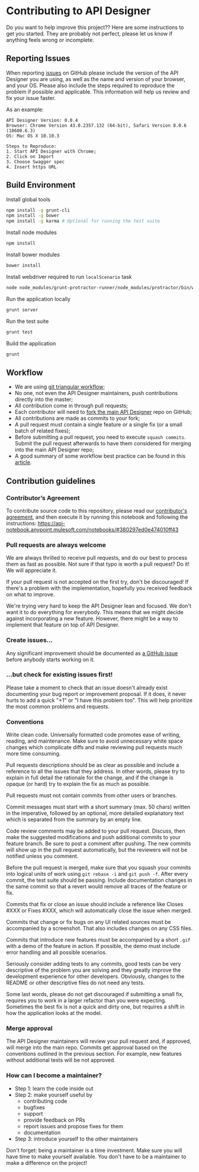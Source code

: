 # Contributing to API Designer

Do you want to help improve this project?? Here are some instructions to get you started. They are probably not perfect, please let us know if anything feels wrong or incomplete.

## Reporting Issues

When reporting [issues](https://github.com/mulesoft/api-designer/issues)
on GitHub please include the version of the API Designer you are using, as well as the name and version of your browser, and your OS. Please also include the steps required to reproduce the problem if possible and applicable. This information will help us review and fix your issue faster.

As an example:

```
API Designer Version: 0.0.4
Browser: Chrome Version 43.0.2357.132 (64-bit), Safari Version 8.0.6 (10600.6.3)
OS: Mac OS X 10.10.3

Steps to Reproduce:
1. Start API Designer with Chrome;
2. Click on Import
3. Choose Swagger spec
4. Insert https URL
```

## Build Environment

Install global tools

```sh
npm install -g grunt-cli
npm install -g bower
npm install -g karma # Optional for running the test suite
```

Install node modules

```sh
npm install
```

Install bower modules

```sh
bower install
```

Install webdriver required to run `localScenario` task

```sh
node node_modules/grunt-protractor-runner/node_modules/protractor/bin/webdriver-manager update
```

Run the application locally

```sh
grunt server
```

Run the test suite

```sh
grunt test
```

Build the application

```sh
grunt
```

## Workflow

* We are using [git triangular workflow](https://www.sociomantic.com/blog/2014/05/git-triangular-workflow/);
* No one, not even the API Designer maintainers, push contributions directly into the master;
* All contribution come in through pull requests;
* Each contributor will need to [fork the main API Designer](https://github.com/mulesoft/api-designer/fork) repo on GitHub;
* All contributions are made as commits to your fork;
* A pull request must contain a single feature or a single fix (or a small batch of related fixes);
* Before submitting a pull request, you need to execute `squash commits`. Submit the pull request afterwards to have them considered for merging into the main API Designer repo;
* A good summary of some workflow best practice can be found in this [article]( http://blakeembrey.com/articles/2013/04/contributing-to-open-source/).

## Contribution guidelines

### Contributor’s Agreement

To contribute source code to this repository, please read our [contributor's agreement](http://www.mulesoft.org/legal/contributor-agreement.html), and then execute it by running this notebook and following the instructions: https://api-notebook.anypoint.mulesoft.com/notebooks/#380297ed0e474010ff43

### Pull requests are always welcome

We are always thrilled to receive pull requests, and do our best to process them as fast as possible. Not sure if that typo is worth a pull request? Do it! We will appreciate it.

If your pull request is not accepted on the first try, don't be discouraged! If there's a problem with the implementation, hopefully you received feedback on what to improve.

We're trying very hard to keep the API Designer lean and focused. We don't want it to do everything for everybody. This means that we might decide against incorporating a new feature. However, there might be a way to implement that feature on top of API Designer.

### Create issues...

Any significant improvement should be documented as [a GitHub issue](https://github.com/mulesoft/api-designer/issues) before anybody
starts working on it.

### ...but check for existing issues first!

Please take a moment to check that an issue doesn't already exist documenting your bug report or improvement proposal. If it does, it never hurts to add a quick "+1" or "I have this problem too". This will help prioritize the most common problems and requests.

### Conventions

Write clean code. Universally formatted code promotes ease of writing, reading, and maintenance. Make sure to avoid unnecessary white space changes which complicate diffs and make reviewing pull requests much more time consuming.

Pull requests descriptions should be as clear as possible and include a reference to all the issues that they address. In other words, please try to explain in full detail the rationale for the change, and if the change is opaque (or hard) try to explain the fix as much as possible.  

Pull requests must not contain commits from other users or branches.

Commit messages must start with a short summary (max. 50 chars) written in the imperative, followed by an optional, more detailed explanatory text which is separated from the summary by an empty line.

Code review comments may be added to your pull request. Discuss, then make the suggested modifications and push additional commits to your feature branch. Be sure to post a comment after pushing. The new commits will show up in the pull request automatically, but the reviewers will not be notified unless you comment.

Before the pull request is merged, make sure that you squash your commits into logical units of work using `git rebase -i` and `git push -f`. After every commit, the test suite should be passing. Include documentation changes in the same commit so that a revert would remove all traces of the feature or fix.

Commits that fix or close an issue should include a reference like Closes #XXX or Fixes #XXX, which will automatically close the issue when merged.

Commits that change or fix bugs on any UI related sources must be accompanied by a screenshot. That also includes changes on any CSS files.

Commits that introduce new features must be accompanied by a short `.gif` with a demo of the feature in action. If possible, the demo must include error handling and all possible scenarios.

Seriously consider adding tests to any commits, good tests can be very descriptive of the problem you are solving and they greatly improve the development experience for other developers. Obviously, changes to the README or other descriptive files do not need any tests.

Some last words, please do not get discouraged if submitting a small fix, requires you to work in a larger refactor than you were expecting. Sometimes the best fix is not a quick and dirty one, but requires a shift in how the application looks at the model.

### Merge approval

The API Designer maintainers will review your pull request and, if approved, will merge into the main repo. Commits get approval based on the conventions outlined in the previous section. For example, new features without additional tests will be not approved.

### How can I become a maintainer?

* Step 1: learn the code inside out
* Step 2: make yourself useful by
  * contributing code
  * bugfixes
  * support
  * provide feedback on PRs
  * report issues and propose fixes for them
  * documentation
* Step 3: introduce yourself to the other maintainers

Don't forget: being a maintainer is a time investment. Make sure you will have time to make yourself available. You don't have to be a maintainer to make a difference on the project!
